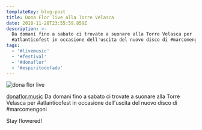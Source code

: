 ```yaml
---
templateKey: blog-post
title: Dona Flor live alla Torre Velasca
date: 2018-11-28T23:55:59.859Z
description: >-
  Da domani fino a sabato ci trovate a suonare alla Torre Velasca per
  #atlanticofest in occasione dell'uscita del nuovo disco di #marcomengoni
tags:
  - '#livemusic'
  - '#festival'
  - '#donaflor'
  - '#espiritodofado'
---
```

![dona flor live](/img/donaflor-live.jpeg)

[donaflor.music](https://www.instagram.com/donaflor.music/) Da domani fino a sabato ci trovate a suonare alla Torre Velasca per #atlanticofest in occasione dell'uscita del nuovo disco di #marcomengoni



Stay flowered!
